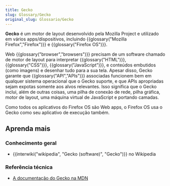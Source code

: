 ```yaml
---
title: Gecko
slug: Glossary/Gecko
original_slug: Glossario/Gecko
---
```


**Gecko** é um motor de layout desenvolvido pela Mozilla Project e utilizado em vários apps/dispositivos, incluindo {{glossary("Mozilla Firefox","Firefox")}} e {{glossary("Firefox OS")}}.

Web {{glossary("browser","browsers")}} precisam de um software chamado de motor de layout para interpretar {{glossary("HTML")}}, {{glossary("CSS")}}, {{glossary("JavaScript")}}, e conteúdos embutidos (como imagens) e desenhar tudo para a sua tela. Apesar disso, Gecko garante que {{glossary("API","APIs")}} associadas funcionem bem em qualquer sistema operacional que o Gecko suporte, e que APIs apropriadas sejam expotas somente aos alvos relevantes. Isso significa que o Gecko inclui, além de outras coisas, uma pilha de conexão de rede, pilha gráfica, motor de layout, uma máquina virtual de JavaScript e portando camadas.

Como todos os aplicativos do Firefox OS são Web apps, o Firefox OS usa o Gecko como seu aplicativo de execução também.

## Aprenda mais

### Conhecimento geral

- {{interwiki("wikipedia", "Gecko (software)", "Gecko")}} no Wikipedia

### Referência técnica

- [A documentação do Gecko na MDN](/pt-BR/docs/Mozilla/Gecko)
